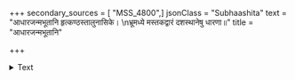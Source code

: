 +++
secondary_sources = [ "MSS_4800",]
jsonClass = "Subhaashita"
text = "आधारजन्मभूतानि हृत्कण्ठस्तालुनासिके।  \nभ्रूमध्ये मस्तकद्वारं दशस्थानेषु धारणा॥"
title = "आधारजन्मभूतानि"

+++

<details><summary>Text</summary>

आधारजन्मभूतानि हृत्कण्ठस्तालुनासिके।  
भ्रूमध्ये मस्तकद्वारं दशस्थानेषु धारणा॥
</details>
